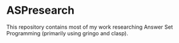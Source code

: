 # ASPresearch
This repository contains most of my work researching Answer Set Programming (primarily using gringo and clasp).
